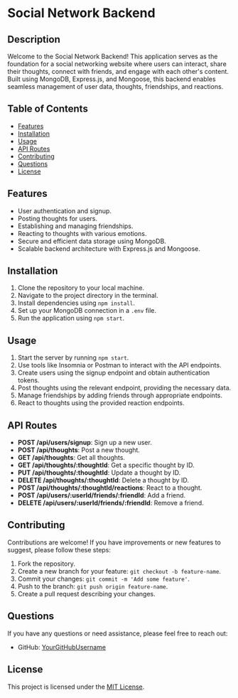 # Social Network Backend

## Description

Welcome to the Social Network Backend! This application serves as the foundation for a social networking website where users can interact, share their thoughts, connect with friends, and engage with each other's content. Built using MongoDB, Express.js, and Mongoose, this backend enables seamless management of user data, thoughts, friendships, and reactions.

## Table of Contents

- [Features](#features)
- [Installation](#installation)
- [Usage](#usage)
- [API Routes](#api-routes)
- [Contributing](#contributing)
- [Questions](#questions)
- [License](#license)

## Features

- User authentication and signup.
- Posting thoughts for users.
- Establishing and managing friendships.
- Reacting to thoughts with various emotions.
- Secure and efficient data storage using MongoDB.
- Scalable backend architecture with Express.js and Mongoose.

## Installation

1. Clone the repository to your local machine.
2. Navigate to the project directory in the terminal.
3. Install dependencies using `npm install`.
4. Set up your MongoDB connection in a `.env` file.
5. Run the application using `npm start`.

## Usage

1. Start the server by running `npm start`.
2. Use tools like Insomnia or Postman to interact with the API endpoints.
3. Create users using the signup endpoint and obtain authentication tokens.
4. Post thoughts using the relevant endpoint, providing the necessary data.
5. Manage friendships by adding friends through appropriate endpoints.
6. React to thoughts using the provided reaction endpoints.

## API Routes

- **POST /api/users/signup**: Sign up a new user.
- **POST /api/thoughts**: Post a new thought.
- **GET /api/thoughts**: Get all thoughts.
- **GET /api/thoughts/:thoughtId**: Get a specific thought by ID.
- **PUT /api/thoughts/:thoughtId**: Update a thought by ID.
- **DELETE /api/thoughts/:thoughtId**: Delete a thought by ID.
- **POST /api/thoughts/:thoughtId/reactions**: React to a thought.
- **POST /api/users/:userId/friends/:friendId**: Add a friend.
- **DELETE /api/users/:userId/friends/:friendId**: Remove a friend.

## Contributing

Contributions are welcome! If you have improvements or new features to suggest, please follow these steps:
1. Fork the repository.
2. Create a new branch for your feature: `git checkout -b feature-name`.
3. Commit your changes: `git commit -m 'Add some feature'`.
4. Push to the branch: `git push origin feature-name`.
5. Create a pull request describing your changes.

## Questions

If you have any questions or need assistance, please feel free to reach out:
- GitHub: [YourGitHubUsername](https://github.com/JoshuaVaneps)

## License

This project is licensed under the [MIT License](LICENSE).

